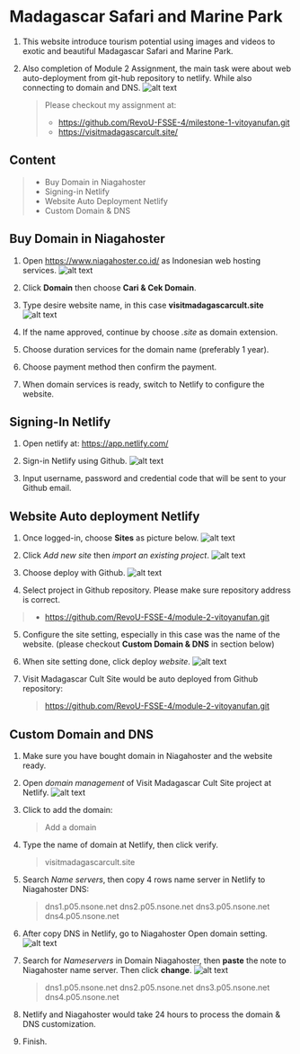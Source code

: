 # Madagascar Safari and Marine Park

1. This website introduce tourism potential using images and videos to exotic and beautiful Madagascar Safari and Marine Park.

2. Also completion of Module 2 Assignment, the main task were about web auto-deployment from git-hub repository to netlify. While also connecting to domain and DNS.
![alt text](asset/assetReadMe/readMe-Cover.jpg)

    >Please checkout my assignment at:
    > * https://github.com/RevoU-FSSE-4/milestone-1-vitoyanufan.git
    > * https://visitmadagascarcult.site/

## Content

   > * Buy Domain in Niagahoster
   > * Signing-in Netlify
   > * Website Auto Deployment Netlify
   > * Custom Domain & DNS

## Buy Domain in Niagahoster

1. Open https://www.niagahoster.co.id/ as Indonesian web hosting services.
![alt text](asset/assetReadMe/niagahoster.png)

2. Click **Domain** then choose **Cari & Cek Domain**.

3. Type desire website name, in this case **visitmadagascarcult.site**
![alt text](asset/assetReadMe/niagahostersite.png)

4. If the name approved, continue by choose _.site_ as domain extension.

5. Choose duration services for the domain name (preferably 1 year).

6. Choose payment method then confirm the payment.

7. When domain services is ready, switch to Netlify to configure the website.

## Signing-In Netlify

1. Open netlify at: https://app.netlify.com/

2. Sign-in Netlify using Github.
![alt text](asset/assetReadMe/readMe-SignIn.jpg)

3. Input username, password and credential code that will be sent to your Github email.

## Website Auto deployment Netlify

1. Once logged-in, choose **Sites** as picture below.
![alt text](asset/assetReadMe/readMe-netlifySites.jpg)

2. Click *Add new site* then *import an existing project*.
![alt text](asset/assetReadMe/readMe-netlifyImport.jpg)

3. Choose deploy with Github.
![alt text](asset/assetReadMe/readMe-netlifyImportGitHub.jpg)

4. Select project in Github repository. Please make sure repository address is correct.
> * https://github.com/RevoU-FSSE-4/module-2-vitoyanufan.git

5. Configure the site setting, especially in this case was the name of the website. (please checkout **Custom Domain & DNS** in section below)

6. When site setting done, click deploy *website*.
![alt text](asset/assetReadMe/deployNetlify.png)

7. Visit Madagascar Cult Site would be auto deployed from Github repository: 
    > https://github.com/RevoU-FSSE-4/module-2-vitoyanufan.git

## Custom Domain and DNS

1. Make sure you have bought domain in Niagahoster and the website ready.

2. Open _domain management_ of Visit Madagascar Cult Site project at Netlify.
![alt text](image.png)

3. Click to add the domain: 
    > Add a domain

4. Type the name of domain at Netlify, then click verify. 
    > visitmadagascarcult.site

5. Search _Name servers_, then copy 4 rows name server in Netlify to Niagahoster DNS:
    > dns1.p05.nsone.net
    > dns2.p05.nsone.net
    > dns3.p05.nsone.net
    > dns4.p05.nsone.net

6. After copy DNS in Netlify, go to Niagahoster Open domain setting.
![alt text](asset/assetReadMe/niagahosterdomain.png)

7. Search for _Nameservers_ in Domain Niagahoster, then **paste** the note to Niagahoster name server. Then click **change**.
![alt text](asset/assetReadMe/netlifydnscode.png)
    > dns1.p05.nsone.net
    > dns2.p05.nsone.net
    > dns3.p05.nsone.net
    > dns4.p05.nsone.net

8. Netlify and Niagahoster would take 24 hours to process the domain & DNS customization.

9. Finish.



